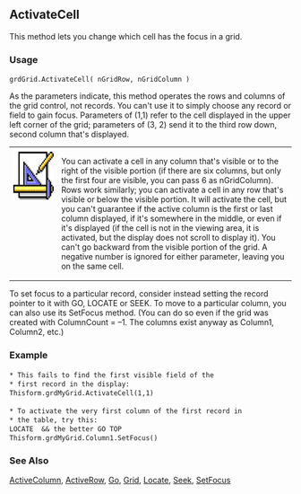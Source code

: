 ## ActivateCell

This method lets you change which cell has the focus in a grid.

### Usage

```foxpro
grdGrid.ActivateCell( nGridRow, nGridColumn )
```

As the parameters indicate, this method operates the rows and columns of the grid control, not records. You can't use it to simply choose any record or field to gain focus. Parameters of (1,1) refer to the cell displayed in the upper left corner of the grid; parameters of (3, 2) send it to the third row down, second column that's displayed.

<table>
<tr>
  <td width="17%" valign="top">
<img width="94" height="94" src="Design.gif">
  </td>
  <td width=83%>
  <p>You can activate a cell in any column that's visible or to the right of the visible portion (if there are six columns, but only the first four are visible, you can pass 6 as nGridColumn). Rows work similarly; you can activate a cell in any row that's visible or below the visible portion. It will activate the cell, but you can't guarantee if the active column is the first or last column displayed, if it's somewhere in the middle, or even if it's displayed (if the cell is not in the viewing area, it is activated, but the display does not scroll to display it). You can't go backward from the visible portion of the grid. A negative number is ignored for either parameter, leaving you on the same cell.</p>
  </td>
 </tr>
</table>

To set focus to a particular record, consider instead setting the record pointer to it with GO, LOCATE or SEEK. To move to a particular column, you can also use its SetFocus method. (You can do so even if the grid was created with ColumnCount = &ndash;1. The columns exist anyway as Column1, Column2, etc.)

### Example

```foxpro
* This fails to find the first visible field of the
* first record in the display:
Thisform.grdMyGrid.ActivateCell(1,1)

* To activate the very first column of the first record in
* the table, try this:
LOCATE  && the better GO TOP
Thisform.grdMyGrid.Column1.SetFocus()
```
### See Also

[ActiveColumn](s4g328.md), [ActiveRow](s4g328.md), [Go](s4g079.md), [Grid](s4g488.md), [Locate](s4g042.md), [Seek](s4g267.md), [SetFocus](s4g396.md)